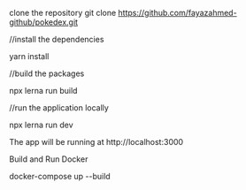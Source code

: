 clone the repository
   git clone https://github.com/fayazahmed-github/pokedex.git

//install the dependencies

yarn install


//build the packages

npx lerna run build


//run the application locally

npx lerna run dev

The app will be running at http://localhost:3000



Build and Run Docker

docker-compose up --build
